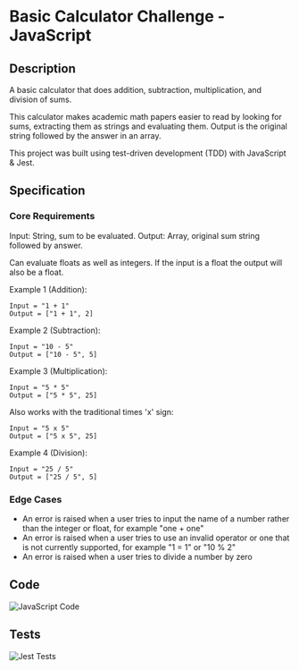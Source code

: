 # Basic Calculator Challenge - JavaScript

## Description

A basic calculator that does addition, subtraction, multiplication, and division of sums.

This calculator makes academic math papers easier to read by looking for sums, extracting them as strings and evaluating them. Output is the original string followed by the answer in an array. 

This project was built using test-driven development (TDD) with JavaScript & Jest.

## Specification

### Core Requirements

Input: String, sum to be evaluated.
Output: Array, original sum string followed by answer.

Can evaluate floats as well as integers. If the input is a float the output will also be a float.

Example 1 (Addition): 
```
Input = "1 + 1"
Output = ["1 + 1", 2]
```
Example 2 (Subtraction):
```
Input = "10 - 5"
Output = ["10 - 5", 5]
```
Example 3 (Multiplication):
```
Input = "5 * 5"
Output = ["5 * 5", 25]
```
Also works with the traditional times 'x' sign:
```
Input = "5 x 5"
Output = ["5 x 5", 25]
```

Example 4 (Division): 
```
Input = "25 / 5"
Output = ["25 / 5", 5]
```

### Edge Cases

- An error is raised when a user tries to input the name of a number rather than the integer or float, for example "one + one"
- An error is raised when a user tries to use an invalid operator or one that is not currently supported, for example "1 = 1" or "10 % 2"
- An error is raised when a user tries to divide a number by zero

## Code

![JavaScript Code]()

## Tests

![Jest Tests]()
